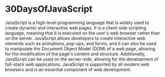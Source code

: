 # 30DaysOfJavaScript

JavaScript is a high-level programming language that is widely used to create dynamic and interactive web pages. It is a client-side scripting language, meaning that it is executed on the user's web browser rather than on the server. JavaScript allows developers to create interactive web elements such as animations, pop-ups, and forms, and it can also be used to manipulate the Document Object Model (DOM) of a web page, allowing for the modification of the page's content and structure. Additionally, JavaScript can be used on the server-side, allowing for the development of full-stack web applications. JavaScript is supported by all modern web browsers and is an essential component of web development.
